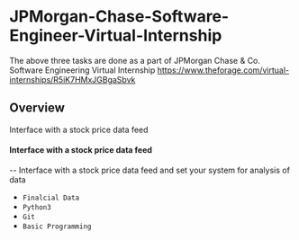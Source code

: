 # JPMorgan-Chase-Software-Engineer-Virtual-Internship
The above three tasks are done as a part of JPMorgan Chase & Co. Software Engineering Virtual Internship
https://www.theforage.com/virtual-internships/R5iK7HMxJGBgaSbvk
## Overview
Interface with a stock price data feed 
#### Interface with a stock price data feed 
-- Interface with a stock price data feed and set your system for analysis of data
- `Finalcial Data` 
- `Python3`
- `Git`
- `Basic Programming`
